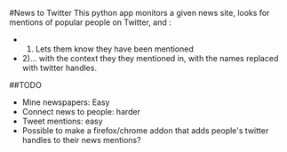 #News to Twitter
This python app monitors a given news site, looks for mentions of popular
people on Twitter, and :
* 1) Lets them know they have been mentioned
* 2)... with the context they they mentioned in, with the names replaced with twitter handles.



##TODO

* Mine newspapers: Easy
* Connect news to people: harder
* Tweet mentions: easy
* Possible to make a firefox/chrome addon that adds people's twitter handles to their news mentions?
